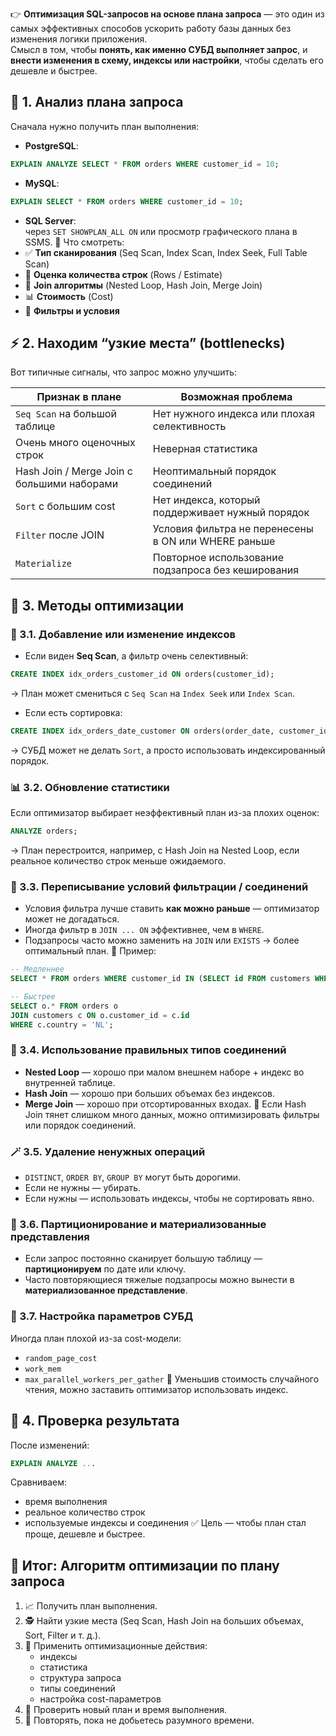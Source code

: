 👉 **Оптимизация SQL-запросов на основе плана запроса** — это один из самых эффективных способов ускорить работу базы данных без изменения логики приложения.  
Смысл в том, чтобы **понять, как именно СУБД выполняет запрос**, и **внести изменения в схему, индексы или настройки**, чтобы сделать его дешевле и быстрее.
## 🧭 1. Анализ плана запроса
Сначала нужно получить план выполнения:
- **PostgreSQL**:
```sql
EXPLAIN ANALYZE SELECT * FROM orders WHERE customer_id = 10;
```
- **MySQL**:
```sql
EXPLAIN SELECT * FROM orders WHERE customer_id = 10;
```
- **SQL Server**:  
    через `SET SHOWPLAN_ALL ON` или просмотр графического плана в SSMS.
📌 Что смотреть:
- ✅ **Тип сканирования** (Seq Scan, Index Scan, Index Seek, Full Table Scan)
- 🧮 **Оценка количества строк** (Rows / Estimate)
- 🧭 **Join алгоритмы** (Nested Loop, Hash Join, Merge Join)
- 📊 **Стоимость** (Cost)
- 🧭 **Фильтры и условия**
## ⚡ 2. Находим “узкие места” (bottlenecks)
Вот типичные сигналы, что запрос можно улучшить:

|Признак в плане|Возможная проблема|
|---|---|
|`Seq Scan` на большой таблице|Нет нужного индекса или плохая селективность|
|Очень много оценочных строк|Неверная статистика|
|Hash Join / Merge Join с большими наборами|Неоптимальный порядок соединений|
|`Sort` с большим cost|Нет индекса, который поддерживает нужный порядок|
|`Filter` после JOIN|Условия фильтра не перенесены в ON или WHERE раньше|
|`Materialize`|Повторное использование подзапроса без кеширования|
## 🧰 3. Методы оптимизации
### 📌 3.1. Добавление или изменение индексов
- Если виден **Seq Scan**, а фильтр очень селективный:
```sql
CREATE INDEX idx_orders_customer_id ON orders(customer_id);
```
→ План может смениться с `Seq Scan` на `Index Seek` или `Index Scan`.
- Если есть сортировка:
```sql
CREATE INDEX idx_orders_date_customer ON orders(order_date, customer_id);
```
→ СУБД может не делать `Sort`, а просто использовать индексированный порядок.
### 📊 3.2. Обновление статистики
Если оптимизатор выбирает неэффективный план из-за плохих оценок:
```sql
ANALYZE orders;
```
→ План перестроится, например, с Hash Join на Nested Loop, если реальное количество строк меньше ожидаемого.
### 🧭 3.3. Переписывание условий фильтрации / соединений
- Условия фильтра лучше ставить **как можно раньше** — оптимизатор может не догадаться.
- Иногда фильтр в `JOIN ... ON` эффективнее, чем в `WHERE`.
- Подзапросы часто можно заменить на `JOIN` или `EXISTS` → более оптимальный план.
📌 Пример:
```sql
-- Медленнее
SELECT * FROM orders WHERE customer_id IN (SELECT id FROM customers WHERE country = 'NL');

-- Быстрее
SELECT o.* FROM orders o
JOIN customers c ON o.customer_id = c.id
WHERE c.country = 'NL';
```
### 🧮 3.4. Использование правильных типов соединений
- **Nested Loop** — хорошо при малом внешнем наборе + индекс во внутренней таблице.
- **Hash Join** — хорошо при больших объемах без индексов.
- **Merge Join** — хорошо при отсортированных входах.
📌 Если Hash Join тянет слишком много данных, можно оптимизировать фильтры или порядок соединений.
### 🪄 3.5. Удаление ненужных операций
- `DISTINCT`, `ORDER BY`, `GROUP BY` могут быть дорогими.
- Если не нужны — убирать.
- Если нужны — использовать индексы, чтобы не сортировать явно.
### 🧠 3.6. Партиционирование и материализованные представления
- Если запрос постоянно сканирует большую таблицу — **партиционируем** по дате или ключу.
- Часто повторяющиеся тяжелые подзапросы можно вынести в **материализованное представление**.
### 🧰 3.7. Настройка параметров СУБД
Иногда план плохой из-за cost-модели:
- `random_page_cost`
- `work_mem`
- `max_parallel_workers_per_gather`
📌 Уменьшив стоимость случайного чтения, можно заставить оптимизатор использовать индекс.
## 🚀 4. Проверка результата
После изменений:
```sql
EXPLAIN ANALYZE ...
```
Сравниваем:
- время выполнения
- реальное количество строк
- используемые индексы и соединения
✅ Цель — чтобы план стал проще, дешевле и быстрее.
## 🏁 Итог: Алгоритм оптимизации по плану запроса
1. 📈 Получить план выполнения.
2. 🕵️ Найти узкие места (Seq Scan, Hash Join на больших объемах, Sort, Filter и т. д.).
3. 🧰 Применить оптимизационные действия:
    - индексы
    - статистика
    - структура запроса
    - типы соединений
    - настройка cost-параметров
4. 🚀 Проверить новый план и время выполнения.
5. 🔁 Повторять, пока не добьетесь разумного времени.